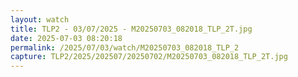 ```yaml
---
layout: watch
title: TLP2 - 03/07/2025 - M20250703_082018_TLP_2T.jpg
date: 2025-07-03 08:20:18
permalink: /2025/07/03/watch/M20250703_082018_TLP_2
capture: TLP2/2025/202507/20250702/M20250703_082018_TLP_2T.jpg
---
```

